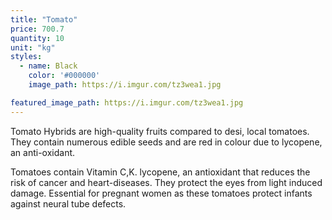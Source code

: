 ```yaml
---
title: "Tomato"
price: 700.7
quantity: 10
unit: "kg"
styles:
  - name: Black
    color: '#000000'
    image_path: https://i.imgur.com/tz3wea1.jpg

featured_image_path: https://i.imgur.com/tz3wea1.jpg
---
```

<p>Tomato Hybrids are high-quality fruits compared to desi, local tomatoes. They contain numerous edible seeds and are red in colour due to lycopene, an anti-oxidant.</p>
<p>Tomatoes contain Vitamin C,K. lycopene, an antioxidant that reduces the risk of cancer and heart-diseases. They protect the eyes from light induced damage. Essential for pregnant women as these tomatoes protect infants against neural tube defects.</p>